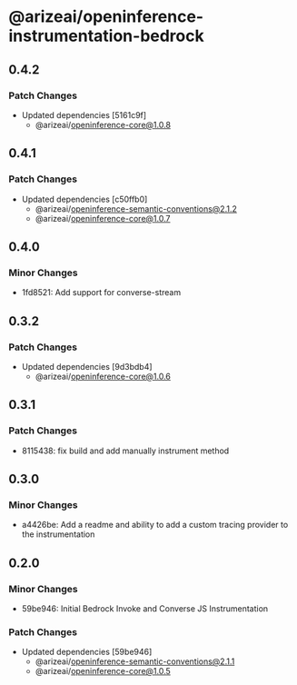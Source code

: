 # @arizeai/openinference-instrumentation-bedrock

## 0.4.2

### Patch Changes

- Updated dependencies [5161c9f]
  - @arizeai/openinference-core@1.0.8

## 0.4.1

### Patch Changes

- Updated dependencies [c50ffb0]
  - @arizeai/openinference-semantic-conventions@2.1.2
  - @arizeai/openinference-core@1.0.7

## 0.4.0

### Minor Changes

- 1fd8521: Add support for converse-stream

## 0.3.2

### Patch Changes

- Updated dependencies [9d3bdb4]
  - @arizeai/openinference-core@1.0.6

## 0.3.1

### Patch Changes

- 8115438: fix build and add manually instrument method

## 0.3.0

### Minor Changes

- a4426be: Add a readme and ability to add a custom tracing provider to the instrumentation

## 0.2.0

### Minor Changes

- 59be946: Initial Bedrock Invoke and Converse JS Instrumentation

### Patch Changes

- Updated dependencies [59be946]
  - @arizeai/openinference-semantic-conventions@2.1.1
  - @arizeai/openinference-core@1.0.5
